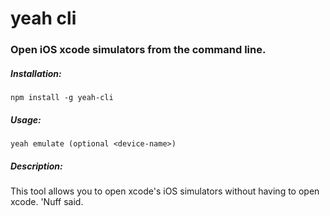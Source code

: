 # yeah cli

### Open iOS xcode simulators from the command line. 

##### Installation:
`npm install -g yeah-cli`

##### Usage:
`yeah emulate (optional <device-name>)`

##### Description:
This tool allows you to open xcode's iOS simulators without having to open xcode. 'Nuff said.